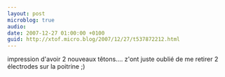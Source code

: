 ```yaml
---
layout: post
microblog: true
audio: 
date: 2007-12-27 01:00:00 +0100
guid: http://xtof.micro.blog/2007/12/27/t537872212.html
---
```

impression d'avoir 2 nouveaux têtons.... z'ont juste oublié de me retirer 2 électrodes sur la poitrine ;)
